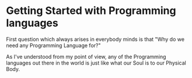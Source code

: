 # Getting Started with Programming languages

First question which always arises in everybody minds is that "Why do we need any Programming Language for?"

As I've understood from my point of view, any of the Programming languages out there in the world is just like what our Soul is to our Physical Body.
